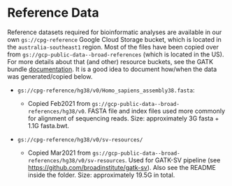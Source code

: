 # Reference Data

Reference datasets required for bioinformatic analyses are available in our own
`gs://cpg-reference` Google Cloud Storage bucket, which is located in the
`australia-southeast1` region. Most of the files have been copied over from
`gs://gcp-public-data--broad-references` (which is located in the US). For more
details about that (and other) resource buckets, see the GATK bundle
[documentation](https://gatk.broadinstitute.org/hc/en-us/articles/360035890811-Resource-bundle).
It is a good idea to document how/when the data was generated/copied below.

- `gs://cpg-reference/hg38/v0/Homo_sapiens_assembly38.fasta`:

  - Copied Feb2021 from `gs://gcp-public-data--broad-references/hg38/v0`. FASTA
    file and index files used more commonly for alignment of sequencing reads.
    Size: approximately 3G fasta + 1.1G fasta.bwt.

- `gs://cpg-reference/hg38/v0/sv-resources/`

  - Copied Mar2021 from
    `gs://gcp-public-data--broad-references/hg38/v0/sv-resources`. Used for
    GATK-SV pipeline (see <https://github.com/broadinstitute/gatk-sv>). Also see
    the README inside the folder. Size: approximately 19.5G in total.
